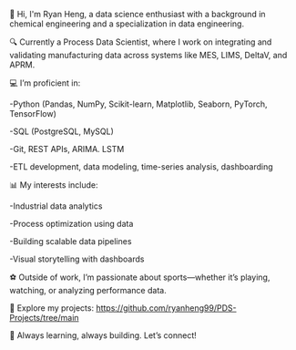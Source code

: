 👋 Hi, I'm Ryan Heng, a data science enthusiast with a background in chemical engineering and a specialization in data engineering.

🔍 Currently a Process Data Scientist, where I work on integrating and validating manufacturing data across systems like MES, LIMS, DeltaV, and APRM.

💻 I’m proficient in:

-Python (Pandas, NumPy, Scikit-learn, Matplotlib, Seaborn, PyTorch, TensorFlow)

-SQL (PostgreSQL, MySQL)

-Git, REST APIs, ARIMA. LSTM

-ETL development, data modeling, time-series analysis, dashboarding

📊 My interests include:

-Industrial data analytics

-Process optimization using data

-Building scalable data pipelines

-Visual storytelling with dashboards

⚽ Outside of work, I’m passionate about sports—whether it’s playing, watching, or analyzing performance data.

📁 Explore my projects: https://github.com/ryanheng99/PDS-Projects/tree/main

🌱 Always learning, always building. Let’s connect!


